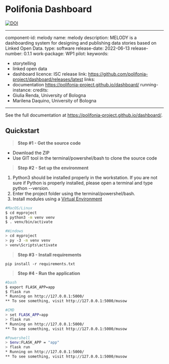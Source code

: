 # Polifonia Dashboard

[![DOI](https://zenodo.org/badge/431529042.svg)](https://zenodo.org/badge/latestdoi/431529042)


---
component-id: melody
name: melody
description: MELODY is a dashboarding system for designing and publishing data stories based on Linked Open Data.
type: software
release-date: 2022-06-13
release-number: 0.1.1
work-package: WP1
pilot: 
keywords:
  - storytelling
  - linked open data
  - dashboard
licence: ISC
release link: https://github.com/polifonia-project/dashboard/releases/latest
links: 
  - documentation https://polifonia-project.github.io/dashboard/
running-instance:
credits:
  - Giulia Renda, University of Bologna
  - Marilena Daquino, University of Bologna

--- 


See the full documentation at https://polifonia-project.github.io/dashboard/.

## Quickstart

> **Step #1 - Get the source code**


- Download the ZIP
- Use GIT tool in the terminal/powershel/bash to clone the source code


> **Step #2 - Set up the environment**


1. Python3 should be installed properly in the workstation. If you are not sure if Python is 
properly installed, please open a terminal and type python --version.
2. Enter the project folder using the terminal/powershel/bash.
3. Install modules using a [Virtual Environment](https://docs.python.org/3/library/venv.html)
```bash
#MacOS/Linux
$ cd myproject
$ python3 -m venv venv
$ . venv/bin/activate

#Windows
> cd myproject
> py -3 -m venv venv
> venv\Scripts\activate
```


> **Step #3 - Install requirements**



`pip install -r requirements.txt`



> **Step #4 - Run the application**
```bash
#bash
$ export FLASK_APP=app
$ flask run
* Running on http://127.0.0.1:5000/
** To see something, visit http://127.0.0.1:5000/musow

#CMD
> set FLASK_APP=app
> flask run
* Running on http://127.0.0.1:5000/
** To see something, visit http://127.0.0.1:5000/musow

#Powershell
> $env:FLASK_APP = "app"
> flask run
* Running on http://127.0.0.1:5000/
** To see something, visit http://127.0.0.1:5000/musow
```

